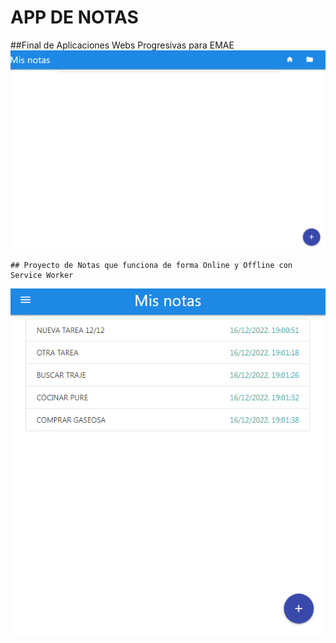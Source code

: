 # APP DE NOTAS 
##Final de Aplicaciones Webs Progresivas para EMAE
![appnotas](1.png)
```
## Proyecto de Notas que funciona de forma Online y Offline con Service Worker 

```
![appnotas2](2.png)
